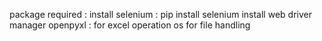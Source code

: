 package required :
install selenium : pip install selenium
install web driver manager 
openpyxl : for excel operation
os for file handling

